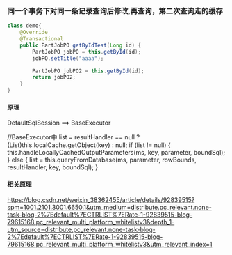 
### 同一个事务下对同一条记录查询后修改,再查询，第二次查询走的缓存
```java
class demo{
    @Override
    @Transactional
    public PartJobPO getByIdTest(Long id) {
        PartJobPO jobPO = this.getById(id);
        jobPO.setTitle("aaaa");

        PartJobPO jobPO2 = this.getById(id);
        return jobPO2;
    }
}
```

#### 原理
DefaultSqlSession ==> BaseExecutor

//BaseExecutor中
list = resultHandler == null ? (List)this.localCache.getObject(key) : null;
if (list != null) {
this.handleLocallyCachedOutputParameters(ms, key, parameter, boundSql);
} else {
list = this.queryFromDatabase(ms, parameter, rowBounds, resultHandler, key, boundSql);
}

#### 相关原理
https://blog.csdn.net/weixin_38362455/article/details/92839515?spm=1001.2101.3001.6650.1&utm_medium=distribute.pc_relevant.none-task-blog-2%7Edefault%7ECTRLIST%7ERate-1-92839515-blog-79615168.pc_relevant_multi_platform_whitelistv3&depth_1-utm_source=distribute.pc_relevant.none-task-blog-2%7Edefault%7ECTRLIST%7ERate-1-92839515-blog-79615168.pc_relevant_multi_platform_whitelistv3&utm_relevant_index=1
